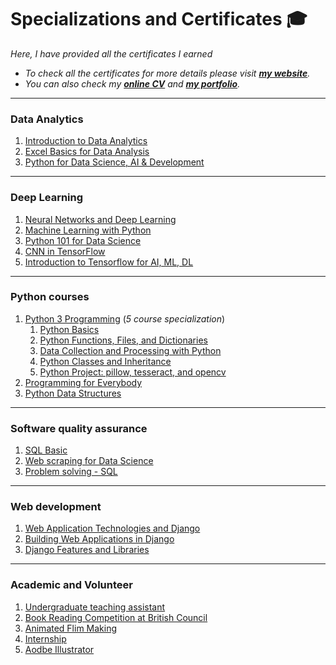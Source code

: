 # Specializations and Certificates 🎓

*Here, I have provided all the certificates I earned* <br>
- *To check all the certificates for more details please visit **[my website](https://moinshawon.000webhostapp.com/blog/certificates.html)**.* 
- *You can also check my **[online CV](https://moinshawon.ml/cv/)** and **[my portfolio](https://moinshawon.github.io/)**.*

<hr>

### Data Analytics
1. [Introduction to Data Analytics](https://www.coursera.org/account/accomplishments/certificate/HEB8EBRU6355)
2. [Excel Basics for Data Analysis](https://www.coursera.org/account/accomplishments/certificate/6PWKGAKGLZCD)
3. [Python for Data Science, AI & Development](https://www.coursera.org/account/accomplishments/certificate/Z9XUB3QWW5AF)

<hr>

### Deep Learning
1. [Neural Networks and Deep Learning](https://www.coursera.org/account/accomplishments/certificate/QR9X3BKT4DK6)
2. [Machine Learning with Python](https://courses.cognitiveclass.ai/certificates/385d0abd26804ffca37e440a7a3b093f)
3. [Python 101 for Data Science](https://courses.cognitiveclass.ai/certificates/6540659481124f09bc8f7c682b4f12f6)
4. [CNN in TensorFlow](https://www.coursera.org/account/accomplishments/certificate/9CFLPSFE5RNF)
5. [Introduction to Tensorflow for AI, ML, DL](https://www.coursera.org/account/accomplishments/certificate/NAK8F4A54LPE)


<hr>

### Python courses

1. [Python 3 Programming](https://www.coursera.org/account/accomplishments/specialization/certificate/XYQXQ32SV3LH) (*5 course specialization*)
    1. [Python Basics](https://www.coursera.org/account/accomplishments/certificate/NTPEVNCPENTN)
    2. [Python Functions, Files, and Dictionaries](https://www.coursera.org/account/accomplishments/certificate/7HFZV9NNQGSH)
    3. [Data Collection and Processing with Python](https://www.coursera.org/account/accomplishments/certificate/HPGFDHJEN9D5)
    4. [Python Classes and Inheritance](https://www.coursera.org/account/accomplishments/certificate/74K7MMMBXJSS)
    5. [Python Project: pillow, tesseract, and opencv](https://www.coursera.org/account/accomplishments/certificate/USVBKHMGQXN5)
2. [Programming for Everybody](https://www.coursera.org/account/accomplishments/certificate/7L4N2NTM2XRN)
3. [Python Data Structures](https://www.coursera.org/account/accomplishments/certificate/35ZUTQPMWAER)

<hr>

### Software quality assurance

1. [SQL Basic](https://www.hackerrank.com/certificates/5c3139f441ed)
2. [Web scraping for Data Science](https://www.udemy.com/certificate/UC-22700c82-2fd0-4c03-9d30-061aaf456bf0/)
3. [Problem solving - SQL](https://www.hackerrank.com/moinshawon?hr_r=1)

<hr>

### Web development

1. [Web Application Technologies and Django](https://www.coursera.org/account/accomplishments/certificate/7PXGV2S5TR2B)
2. [Building Web Applications in Django](https://www.coursera.org/account/accomplishments/certificate/UEV8Z8NFATH2)
3. [Django Features and Libraries](https://www.coursera.org/account/accomplishments/certificate/2CU55C9Y9KXY)

<hr>

### Academic and Volunteer

1. [Undergraduate teaching assistant](https://drive.google.com/file/d/1gggvv-QVVvKzeoxGfLG55T_ouZTqyLB3/view)
2. [Book Reading Competition at British Council](https://drive.google.com/file/d/1kg54QCReHaGZ3LmhyL-CEJwgS6iWKSnb/view)
3. [Animated Flim Making](https://drive.google.com/file/d/1jNIpUNTZsiX_R4ABNsJRT-9q5YMolE6f/view)
4. [Internship](https://drive.google.com/file/d/1f8WTXSMDEF64OAvhWtQ-KcQ9YIbsfwLb/view)
5. [Aodbe Illustrator](https://drive.google.com/file/d/1PdUaVrUCzwQeCWZx1hFDXh4f3nJDIexe/view)





